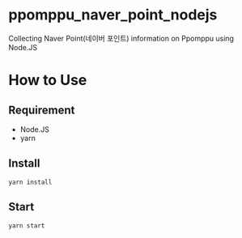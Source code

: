 # ppomppu_naver_point_nodejs
Collecting Naver Point(네이버 포인트) information on Ppomppu using Node.JS

# How to Use
## Requirement
* Node.JS
* yarn
## Install
```
yarn install
```
## Start
```
yarn start
```
